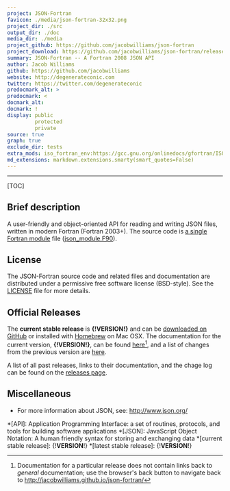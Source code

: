 ```yaml
---
project: JSON-Fortran
favicon: ./media/json-fortran-32x32.png
project_dir: ./src
output_dir: ./doc
media_dir: ./media
project_github: https://github.com/jacobwilliams/json-fortran
project_download: https://github.com/jacobwilliams/json-fortran/releases/latest
summary: JSON-Fortran -- A Fortran 2008 JSON API
author: Jacob Williams
github: https://github.com/jacobwilliams
website: http://degenerateconic.com
twitter: https://twitter.com/degenerateconic
predocmark_alt: >
predocmark: <
docmark_alt:
docmark: !
display: public
         protected
         private
source: true
graph: true
exclude_dir: tests
extra_mods: iso_fortran_env:https://gcc.gnu.org/onlinedocs/gfortran/ISO_005fFORTRAN_005fENV.html
md_extensions: markdown.extensions.smarty(smart_quotes=False)
---
```


--------------------

[TOC]

Brief description
-----------------

A user-friendly and object-oriented API for reading and writing JSON files, written in
modern Fortran (Fortran 2003+).  The source code is
[a single Fortran module](|url|/module/json_module.html) file
([json_module.F90](|url|/sourcefile/json_module.f90.html)).

License
-------

The JSON-Fortran source code and related files and documentation are
distributed under a permissive free software license (BSD-style).  See
the
[LICENSE](http://jacobwilliams.github.io/json-fortran/page/development-resources/LICENSE.html)
file for more details.

Official Releases
-----------------

The **current stable release** is **{!__VERSION__!}** and can be [downloaded
on GitHub](https://github.com/jacobwilliams/json-fortran/releases/latest)
or installed with [Homebrew](http://brew.sh) on Mac OSX. The
documentation for the current version, **{!__VERSION__!}**, can be
found [here](http://jacobwilliams.github.io/json-fortran/{!__VERSION__!}/index.html)[^1], and a
list of changes from the previous version are
[here](http://jacobwilliams.github.io/json-fortran/page/releases/index.html#change-log).

A list of all past releases, links to their documentation, and the
chage log can be found on the
[releases page](http://jacobwilliams.github.io/json-fortran/page/releases/index.html).

Miscellaneous
-------------

* For more information about JSON, see: <http://www.json.org/>

*[API]: Application Programming Interface: a set of routines, protocols, and tools for building software applications
*[JSON]: JavaScript Object Notation: A human friendly syntax for storing and exchanging data
*[current stable release]: {!__VERSION__!}
*[latest stable release]: {!__VERSION__!}

[^1]:
    Documentation for a particular release does not contain links
    back to *general* documentation; use the browser's back button to
    navigate back to <http://jacobwilliams.github.io/json-fortran/>
